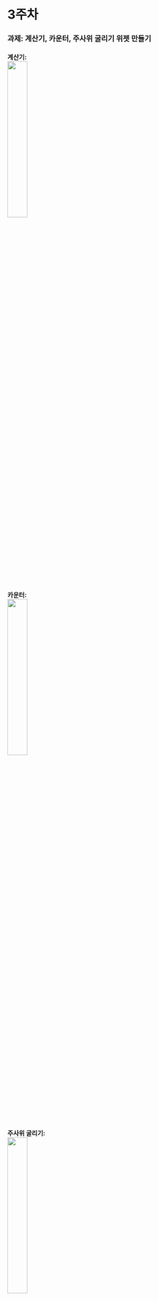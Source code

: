 # 3주차
### 과제: 계산기, 카운터, 주사위 굴리기 위젯 만들기
#### 계산기:<br><img src="https://github.com/alsrl441/MobileAppDevelopment/assets/128763318/cc33c6d0-cfa3-44fc-a0ff-311f3302e689" width="30%"/>
#### 카운터:<br><img src="https://github.com/alsrl441/MobileAppDevelopment/assets/128763318/d5c39d42-5315-4df2-8627-78cf1d175828" width="30%"/>
#### 주사위 굴리기:<br><img src="https://github.com/alsrl441/MobileAppDevelopment/assets/128763318/93d4b7ce-d7c9-4ce1-888b-1c44621515c6" width="30%"/>
